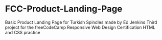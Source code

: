 # FCC-Product-Landing-Page
Basic Product Landing Page for Turkish Spindles made by Ed Jenkins
Third project for the freeCodeCamp Responsive Web Design Certification
HTML and CSS practice 
